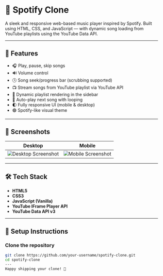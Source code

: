 # 🎵 Spotify Clone

A sleek and responsive web-based music player inspired by Spotify. Built using HTML, CSS, and JavaScript — with dynamic song loading from YouTube playlists using the YouTube Data API.

---

## 🚀 Features

- 🎧 Play, pause, skip songs
- 🔊 Volume control
- 🕓 Song seek/progress bar (scrubbing supported)
- 📺 Stream songs from YouTube playlist via YouTube API
- 🎵 Dynamic playlist rendering in the sidebar
- 🔁 Auto-play next song with looping
- 🌓 Fully responsive UI (mobile & desktop)
- 🟢 Spotify-like visual theme

---

## 📸 Screenshots

| Desktop | Mobile |
|--------|--------|
| ![Desktop Screenshot](./screenshots/desktop.png) | ![Mobile Screenshot](./screenshots/mobile.png) |

---

## 🛠️ Tech Stack

- **HTML5**
- **CSS3**
- **JavaScript (Vanilla)**
- **YouTube IFrame Player API**
- **YouTube Data API v3**

---

## 🔧 Setup Instructions

###  Clone the repository
```bash
git clone https://github.com/your-username/spotify-clone.git
cd spotify-clone
---
Happy shipping your clone! 🚀